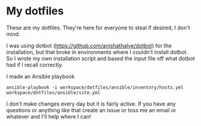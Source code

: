 # My dotfiles

These are my dotfiles. They're here for everyone to steal if desired, I don't mind.

I was using dotbot (https://github.com/anishathalye/dotbot)  for the installation, but that broke in environments where I couldn't install dotbot. So I wrote my own installation script and based the input file off what dotbot had if I recall correctly.

I made an Ansible playbook
```
ansible-playbook -i workspace/dotfiles/ansible/inventory/hosts.yml workspace/dotfiles/ansible/site.yml
```

I don't make changes every day but it is fairly active. If you have any questions or anything like that create an issue or toss me an email or whatever and I'll help where I can!
